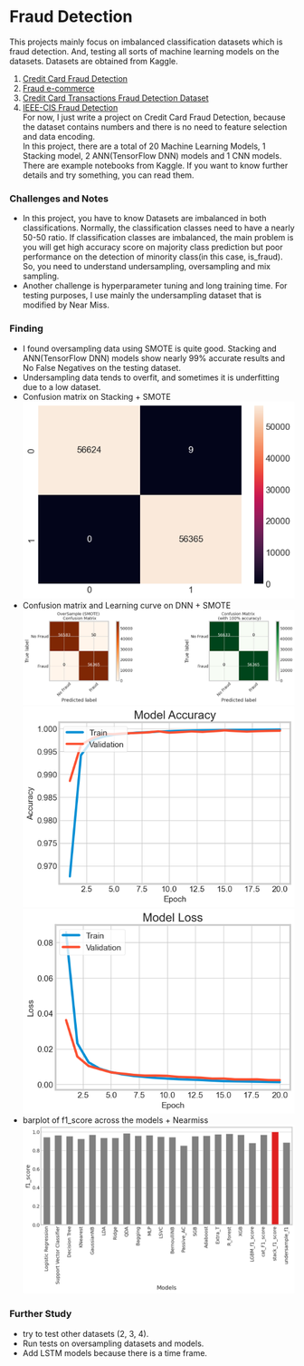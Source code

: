 # Fraud Detection 
This projects mainly focus on imbalanced classification datasets which is fraud detection. And, testing all sorts of machine learning models on the datasets.
Datasets are obtained from Kaggle.
1. [Credit Card Fraud Detection](https://www.kaggle.com/datasets/mlg-ulb/creditcardfraud?datasetId=310&sortBy=voteCount&sort=votes)
2. [Fraud e-commerce ](https://www.kaggle.com/datasets/vbinh002/fraud-ecommerce )
3. [Credit Card Transactions Fraud Detection Dataset](https://www.kaggle.com/datasets/kartik2112/fraud-detection)
4. [IEEE-CIS Fraud Detection]( https://www.kaggle.com/competitions/ieee-fraud-detection/data )  
For now, I just write a project on Credit Card Fraud Detection, because the dataset contains numbers and there is no need to feature selection and data encoding.     
In this project, there are a total of 20 Machine Learning Models, 1 Stacking model, 2 ANN(TensorFlow DNN) models and 1 CNN models.
There are example notebooks from Kaggle. If you want to know further details and try something, you can read them.   

### Challenges and Notes
* In this project, you have to know Datasets are imbalanced in both classifications. Normally, the classification classes need to have a nearly 50-50 ratio. If classification classes are imbalanced, the main problem is you will get high accuracy score on majority class prediction but poor performance on the detection of minority class(in this case, is_fraud). So, you need to understand undersampling, oversampling and mix sampling.
* Another challenge is hyperparameter tuning and long training time. For testing purposes, I use mainly the undersampling dataset that is modified by Near Miss. 

### Finding 
* I found oversampling data using SMOTE is quite good. Stacking and ANN(TensorFlow DNN) models show nearly 99% accurate results and No False Negatives on the testing dataset. 
* Undersampling data tends to overfit, and sometimes it is underfitting due to a low dataset.
* Confusion matrix on Stacking + SMOTE  
![confusion matrix](output.png)
* Confusion matrix and Learning curve on DNN + SMOTE
![confusion matrix](output_dnn.png)
![learning curve_accuracy](learning_curve_dnn.png)
![learning_curve_loss](learning_curve_loss.png)
* barplot of f1_score across the models + Nearmiss  
![barplot of f1_score](barplot.png)

### Further Study 
* try to test other datasets (2, 3, 4).
* Run tests on oversampling datasets and models.
* Add LSTM models because there is a time frame.
